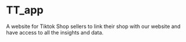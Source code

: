 # TT_app
A website for Tiktok Shop sellers to link their shop with our website and have access to all the insights and data.
